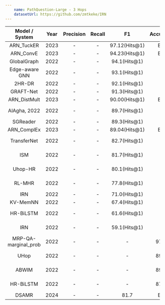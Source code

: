 ```yaml
---
    name: PathQuestion-Large - 3 Hops
    datasetUrl: https://github.com/zmtkeke/IRN
---
```



|    Model / System    | Year | Precision | Recall |      F1       | Accuracy | Language |                            Reported by                            |
|:--------------------:|:----:|:---------:|:------:|:-------------:|:--------:|:--------:|:-----------------------------------------------------------------:|
|    ARN_TuckER     | 2023 |     -      |    -    | 97.12(Hits@1) |    EN    |              [Cui et al.](https://www.sciencedirect.com/science/article/abs/pii/S0020025522013317)               |
|      ARN_ConvE       | 2023 |     -      |    -    | 94.23(Hits@1) |    EN    |              [Cui et al.](https://www.sciencedirect.com/science/article/abs/pii/S0020025522013317)               |
|     GlobalGraph      | 2022 |     -     |   -    | 94.1(Hits@1)  |    -     |    EN    |    [Zhang](https://downloads.hindawi.com/journals/cin/2022/4734179.pdf)   |
|    Edge-aware GNN    | 2022 |     -     |   -    | 93.1(Hits@1)  |    -     |    EN    |    [Zhang](https://downloads.hindawi.com/journals/cin/2022/4734179.pdf)   |
|        2HR-DR        | 2022 |     -     |   -    | 92.1(Hits@1)  |    -     |    EN    |   [Zhang](https://downloads.hindawi.com/journals/cin/2022/4734179.pdf)  |
|      GRAFT-Net       | 2022 |     -     |   -    | 91.3(Hits@1)  |    -     |    EN    |   [Zhang](https://downloads.hindawi.com/journals/cin/2022/4734179.pdf)  |
|     ARN_DistMult     | 2023 |     -      |    -    | 90.00(Hits@1) |    EN    |              [Cui et al.](https://www.sciencedirect.com/science/article/abs/pii/S0020025522013317)               |
|     AlAgha, 2022     | 2022 |     -     |   -    | 89.7(Hits@1)  |    -     |    EN    |    [AlAgha, 2022](https://ieeexplore.ieee.org/stamp/stamp.jsp?arnumber=9834917)   |
|       SGReader       | 2022 |     -     |   -    | 89.3(Hits@1)  |    -     |    EN    |   [Zhang](https://downloads.hindawi.com/journals/cin/2022/4734179.pdf)  |
|     ARN_ComplEx      | 2023 |     -      |    -    | 89.04(Hits@1) |    EN    |              [Cui et al.](https://www.sciencedirect.com/science/article/abs/pii/S0020025522013317)               |
|     TransferNet      | 2022 |     -     |   -    | 82.7(Hits@1)  |    -     |    EN    |    [AlAgha, 2022](https://ieeexplore.ieee.org/stamp/stamp.jsp?arnumber=9834917)   |
|         ISM          | 2022 |     -     |   -    | 81.7(Hits@1)  |    -     |    EN    |  [AlAgha, 2022](https://ieeexplore.ieee.org/stamp/stamp.jsp?arnumber=9834917)             |
|       Uhop-HR        | 2022 |     -     |   -    | 80.1(Hits@1)  |    -     |    EN    |    [AlAgha, 2022](https://ieeexplore.ieee.org/stamp/stamp.jsp?arnumber=9834917)   |
|        RL-MHR        | 2022 |     -     |   -    | 77.8(Hits@1)  |    -     |    EN    |    [AlAgha, 2022](https://ieeexplore.ieee.org/stamp/stamp.jsp?arnumber=9834917)   |
|         IRN          | 2022 |     -     |   -    | 71.0(Hits@1)  |    -     |    EN    |   [Zhang](https://downloads.hindawi.com/journals/cin/2022/4734179.pdf)  |
|       KV-MemNN       | 2022 |     -     |   -    | 67.4(Hits@1)  |    -     |    EN    |   [Zhang](https://downloads.hindawi.com/journals/cin/2022/4734179.pdf)  |
|      HR-BiLSTM       | 2022 |     -     |   -    | 61.6(Hits@1)  |    -     |    EN    |    [AlAgha, 2022](https://ieeexplore.ieee.org/stamp/stamp.jsp?arnumber=9834917)   |
|         IRN          | 2022 |     -     |   -    | 59.1(Hits@1)  |    -     |    EN    |    [AlAgha, 2022](https://ieeexplore.ieee.org/stamp/stamp.jsp?arnumber=9834917)   |
| MRP-QA-marginal_prob | 2022 |     -     |   -    |       -       |   97.8   |    EN    |  [Wang et al.](https://aclanthology.org/2022.naacl-main.294.pdf)   |
|         UHop         | 2022 |     -     |   -    |       -       |   89.3   |    EN    |  [Wang et al.](https://aclanthology.org/2022.naacl-main.294.pdf)   |
|        ABWIM         | 2022 |     -     |   -    |       -       |   89.3   |    EN    |  [Wang et al.](https://aclanthology.org/2022.naacl-main.294.pdf)   |
|      HR-BiLSTM       | 2022 |     -     |   -    |       -       |   87.9   |    EN    |  [Wang et al.](https://aclanthology.org/2022.naacl-main.294.pdf)   |
|   DSAMR              | 2024 |     -     |    -    |     81.7     |    EN    |      [Sun et al.](https://www.sciencedirect.com/science/article/pii/S0957417423035947)   |
